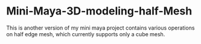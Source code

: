 # Mini-Maya-3D-modeling-half-Mesh
This is another version of my mini maya project contains various operations on half edge mesh, which currently supports only a cube mesh.
